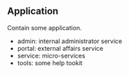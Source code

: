 ## Application
Contain some application.

* admin: internal administrator service
* portal: external affairs service
* service: micro-services
* tools: some help tookit